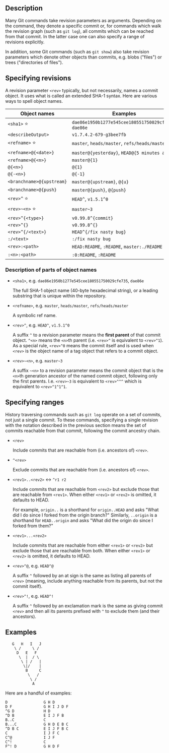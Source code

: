 ## Description

Many Git commands take revision parameters as arguments. Depending on the command, they denote a specific commit or, for commands which walk the revision graph (such as `git log`), all commits which can be reached from that commit. In the latter case one can also specify a range of revisions explicitly.

In addition, some Git commands (such as `git show`) also take revision parameters which denote other objects than commits, e.g. blobs ("files") or trees ("directories of files").

## Specifying revisions

A revision parameter `<rev>` typically, but not necessarily, names a commit object. It uses what is called an extended SHA-1 syntax. Here are various ways to spell object names.

| Object names | Examples |
| --- | --- |
| `<sha1>` :star: | `dae86e1950b1277e545cee180551750029cfe735`, `dae86e` |
| `<describeOutput>` | `v1.7.4.2-679-g3bee7fb` |
| `<refname>` :star: | `master`, `heads/master`, `refs/heads/master` |
| `<refname>@{<date>}` | `master@{yesterday}`, `HEAD@{5 minutes ago}` |
| `<refname>@{<n>}` | `master@{1}` |
| `@{<n>}` | `@{1}` |
| `@{-<n>}` | `@{-1}` |
| `<branchname>@{upstream}` | `master@{upstream}`, `@{u}` |
| `<branchname>@{push}` | `master@{push}`, `@{push}` |
| `<rev>^` :star: | `HEAD^`, `v1.5.1^0` |
| `<rev>~<n>` :star: | `master~3` |
| `<rev>^{<type>}` | `v0.99.8^{commit}` |
| `<rev>^{}` | `v0.99.8^{}` |
| `<rev>^{/<text>}` | `HEAD^{/fix nasty bug}` |
| `:/<text>` | `:/fix nasty bug` |
| `<rev>:<path>` | `HEAD:README`, `:README`, `master:./README` |
| `:<n>:<path>` | `:0:README`, `:README` |

### Description of parts of object names

- `<sha1>`, e.g. `dae86e1950b1277e545cee180551750029cfe735`, `dae86e`

    The full SHA-1 object name (40-byte hexadecimal string), or a leading substring that is unique within the repository.

- `<refname>`, e.g. `master`, `heads/master`, `refs/heads/master`

    A symbolic ref name.

- `<rev>^`, e.g. `HEAD^`, `v1.5.1^0`

    A suffix `^` to a revision parameter means the **first parent** of that commit object. `^<n>` means the `<n>`th parent (i.e. `<rev>^` is equivalent to `<rev>^1`). As a special rule, `<rev>^0` means the commit itself and is used when `<rev>` is the object name of a tag object that refers to a commit object.

- `<rev>~<n>`, e.g. `master~3`

    A suffix `~<n>` to a revision parameter means the commit object that is the `<n>`th generation ancestor of the named commit object, following only the first parents. I.e. `<rev>~3` is equivalent to `<rev>^^^` which is equivalent to `<rev>^1^1^1`.

## Specifying ranges

History traversing commands such as `git log` operate on a set of commits, not just a single commit. To these commands, specifying a single revision with the notation described in the previous section means the set of commits reachable from that commit, following the commit ancestry chain.

- `<rev>`

    Include commits that are reachable from (i.e. ancestors of) `<rev>`.

- `^<rev>`

    Exclude commits that are reachable from (i.e. ancestors of) `<rev>`.

- `<rev1>..<rev2>` :left_right_arrow: `^r1 r2`

    Include commits that are reachable from `<rev2>` but exclude those that are reachable from `<rev1>`. When either `<rev1>` or `<rev2>` is omitted, it defaults to HEAD.
    
    For example, `origin..` is a shorthand for `origin..HEAD` and asks "What did I do since I forked from the origin branch?" Similarly, `..origin` is a shorthand for `HEAD..origin` and asks "What did the origin do since I forked from them?"

- `<rev1>...<rev2>`

    Include commits that are reachable from either `<rev1>` or `<rev2>` but exclude those that are reachable from both. When either `<rev1>` or `<rev2>` is omitted, it defaults to HEAD.

- `<rev>^@`, e.g. `HEAD^@`

    A suffix `^` followed by an at sign is the same as listing all parents of `<rev>` (meaning, include anything reachable from its parents, but not the commit itself).

- `<rev>^!`, e.g. `HEAD^!`

    A suffix `^` followed by an exclamation mark is the same as giving commit `<rev>` and then all its parents prefixed with `^` to exclude them (and their ancestors).

## Examples

```
   G   H   I   J
    \ /     \ /
     D   E   F
      \  |  / \
       \ | /   |
        \|/    |
         B     C
          \   /
           \ /
            A
```

Here are a handful of examples:

```
D                G H D
D F              G H I J D F
^G D             H D
^D B             E I J F B
B..C             C
B...C            G H D E B C
^D B C           E I J F B C
C                I J F C
C^@              I J F
C^!              C
F^! D            G H D F
```
